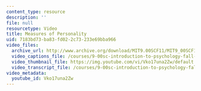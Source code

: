 ```yaml
---
content_type: resource
description: ''
file: null
resourcetype: Video
title: Measures of Personality
uid: 7183bd73-ba83-fd02-2c73-233e69bba966
video_files:
  archive_url: http://www.archive.org/download/MIT9.00SCF11/MIT9_00SCF11_lec16_300k.mp4
  video_captions_file: /courses/9-00sc-introduction-to-psychology-fall-2011/aebd9b74bf345a93b0f9dda7338a9a40_Vko17una2Zw.vtt
  video_thumbnail_file: https://img.youtube.com/vi/Vko17una2Zw/default.jpg
  video_transcript_file: /courses/9-00sc-introduction-to-psychology-fall-2011/d32f7c551a15b7a981611dfedc202725_Vko17una2Zw.pdf
video_metadata:
  youtube_id: Vko17una2Zw
---
```

